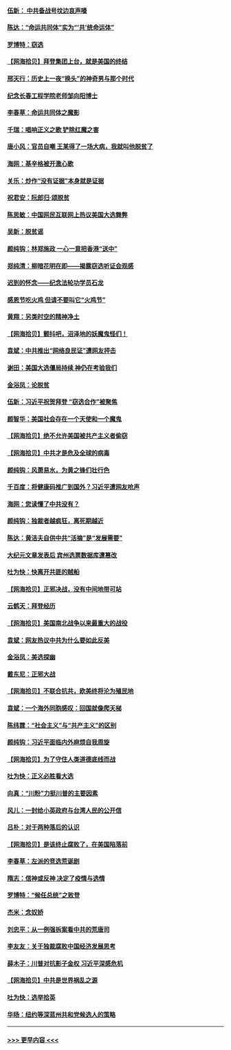 #### [伍新： 中共备战号坟边哀声嚎](../pages/nsc993/n12593086.md?t=12040102) 
#### [陈达：“命运共同体”实为“‘共’统命运体”](../pages/nsc993/n12590865.md?t=12040102) 
#### [罗博特：窃选](../pages/nsc993/n12590619.md?t=12040102) 
#### [【网海拾贝】拜登集团上台，就是美国的终结](../pages/nsc993/n12589725.md?t=12040102) 
#### [邢天行：历史上一夜“换头”的神奇男与那个时代](../pages/nsc993/n12589424.md?t=12040102) 
#### [纪念长春工程学院老师邹向阳博士](../pages/nsc993/n12585390.md?t=12040102) 
#### [李春草：命运共同体之魔影](../pages/nsc993/n12585026.md?t=12040102) 
#### [千瑞：唱响正义之歌 铲除红魔之害](../pages/nsc993/n12585002.md?t=12040102) 
#### [唐小风：官员自嘲 王某得了一场大病，我就叫他脱贫了](../pages/nsc993/n12584981.md?t=12040102) 
#### [海网：基辛格被开激心歌](../pages/nsc993/n12584946.md?t=12040102) 
#### [关乐：炒作“没有证据”本身就是证据](../pages/nsc993/n12583146.md?t=12040102) 
#### [祝君安：阮郎归‧颂脱贫](../pages/nsc993/n12583119.md?t=12040102) 
#### [陈思敏：中国网民互联网上热议美国大选舞弊](../pages/nsc993/n12582845.md?t=12040102) 
#### [吴新：脱贫谣](../pages/nsc993/n12580839.md?t=12040102) 
#### [颜纯钩：林郑施政 一心一意把香港“送中”](../pages/nsc993/n12580805.md?t=12040102) 
#### [郑纯清：柳暗花明在即——揭露窃选听证会观感](../pages/nsc993/n12580795.md?t=12040102) 
#### [迟到的怀念——纪念法轮功学员石龙](../pages/nsc993/n12580245.md?t=12040102) 
#### [感恩节吃火鸡  但请不要叫它“火鸡节”](../pages/nsc993/n12580252.md?t=12040102) 
#### [黄翔：另类时空的精神净土](../pages/nsc993/n12578638.md?t=12040102) 
#### [【网海拾贝】颤抖吧，沼泽地的妖魔鬼怪们！](../pages/nsc993/n12578552.md?t=12040102) 
#### [袁斌：中共推出“网络良民证”遭网友抨击](../pages/nsc993/n12578511.md?t=12040102) 
#### [谢田：美国大选僵局持续 神仍在考验我们](../pages/nsc993/n12577432.md?t=12040102) 
#### [金浴凤：论脱贫](../pages/nsc993/n12576386.md?t=12040102) 
#### [伍新：习近平祝贺拜登 “窃选合作”被聚焦](../pages/nsc993/n12576358.md?t=12040102) 
#### [颜智华：美国社会存在一个天使和一个魔鬼](../pages/nsc993/n12574299.md?t=12040102) 
#### [【网海拾贝】绝不允许美国被共产主义者偷窃](../pages/nsc993/n12573396.md?t=12040102) 
#### [【网海拾贝】中共才是危及全球的病毒](../pages/nsc993/n12571204.md?t=12040102) 
#### [颜纯钩：风萧易水，为黄之锋们壮行色](../pages/nsc993/n12571487.md?t=12040102) 
#### [千百度：将健康码推广到国外？习近平遭网友呛声](../pages/nsc993/n12570808.md?t=12040102) 
#### [海网：您读懂了中共没有？](../pages/nsc993/n12570487.md?t=12040102) 
#### [颜纯钩：独裁者越疯狂，离死期越近](../pages/nsc993/n12569055.md?t=12040102) 
#### [陈达：黄洁夫自供中共“活摘”是“发展需要”](../pages/nsc993/n12568541.md?t=12040102) 
#### [大纪元文章发表后 宾州选票数据库遭篡改](../pages/nsc993/n12568105.md?t=12040102) 
#### [吐为快：快离开共匪的贼船](../pages/nsc993/n12568462.md?t=12040102) 
#### [【网海拾贝】正邪决战，没有中间地带可站](../pages/nsc993/n12568439.md?t=12040102) 
#### [云鹤天：拜登经历](../pages/nsc993/n12567294.md?t=12040102) 
#### [【网海拾贝】美国南北战争以来最重大的战役](../pages/nsc993/n12567247.md?t=12040102) 
#### [袁斌：网友热议中共为什么要如此反美](../pages/nsc993/n12567162.md?t=12040102) 
#### [金浴凤：美选探幽](../pages/nsc993/n12567147.md?t=12040102) 
#### [戴东尼：正邪大战](../pages/nsc993/n12567033.md?t=12040102) 
#### [【网海拾贝】不联合抗共，欧美终将沦为殖民地](../pages/nsc993/n12565068.md?t=12040102) 
#### [袁斌：一个海外同胞感叹：回国就像爬天梯](../pages/nsc993/n12564986.md?t=12040102) 
#### [陈纬霆：“社会主义”与“共产主义”的区别](../pages/nsc993/n12562417.md?t=12040102) 
#### [颜纯钩：习近平面临内外麻烦自我周旋](../pages/nsc993/n12563356.md?t=12040102) 
#### [【网海拾贝】为了守住人类道德底线而战](../pages/nsc993/n12562542.md?t=12040102) 
#### [吐为快：正义必胜看大选](../pages/nsc993/n12561967.md?t=12040102) 
#### [向真：“川粉”力挺川普的主要因素](../pages/nsc993/n12560774.md?t=12040102) 
#### [风儿：一封给小英政府与台湾人民的公开信](../pages/nsc993/n12560581.md?t=12040102) 
#### [吕朴：对于两种落后的认识](../pages/nsc993/n12560492.md?t=12040102) 
#### [【网海拾贝】是该终止腐败了，在美国陷落前](../pages/nsc993/n12559936.md?t=12040102) 
#### [李春草：左派的竞选荒诞剧](../pages/nsc993/n12558380.md?t=12040102) 
#### [隋志：信神或反神 决定了疫情与选情](../pages/nsc993/n12558255.md?t=12040102) 
#### [罗博特：“候任总统”之败登](../pages/nsc993/n12558189.md?t=12040102) 
#### [杰米：念奴娇](../pages/nsc993/n12558174.md?t=12040102) 
#### [刘忠平：从一例强拆案看中共的荒唐司](../pages/nsc993/n12558036.md?t=12040102) 
#### [李友友：关于独裁腐败中国经济发展思考](../pages/nsc993/n12558004.md?t=12040102) 
#### [薛木子：川普对抗影子金权 习近平深感危机](../pages/nsc993/n12557342.md?t=12040102) 
#### [【网海拾贝】中共是世界祸乱之源](../pages/nsc993/n12555353.md?t=12040102) 
#### [吐为快：选举拾英](../pages/nsc993/n12555041.md?t=12040102) 
#### [华旸：纽约等深蓝州共和党候选人的策略](../pages/nsc993/n12554309.md?t=12040102) 

----
#### [ >>> 更早内容 <<< ](../indexes/nsc993-earlier.md)
